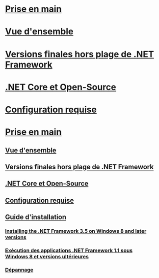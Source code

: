 # [Prise en main](index.md)
# [Vue d'ensemble](overview.md)
# [Versions finales hors plage de .NET Framework](the-net-framework-and-out-of-band-releases.md)
# [.NET Core et Open-Source](net-core-and-open-source.md)
# [Configuration requise](system-requirements.md)
# [Prise en main](index.md)
## [Vue d'ensemble](overview.md)
## [Versions finales hors plage de .NET Framework](the-net-framework-and-out-of-band-releases.md)
## [.NET Core et Open-Source](net-core-and-open-source.md)
## [Configuration requise](system-requirements.md)
## [Guide d'installation](guide-for-developers.md)
### [Installing the .NET Framework 3.5 on Windows 8 and later versions](net-framework-3-5-on-windows-8-plus.md)
### [Exécution des applications .NET Framework 1.1 sous Windows 8 et versions ultérieures](run-net-framework-1-1-apps.md)
### [Dépannage](troubleshoot-blocked-installations-and-uninstallations.md)
